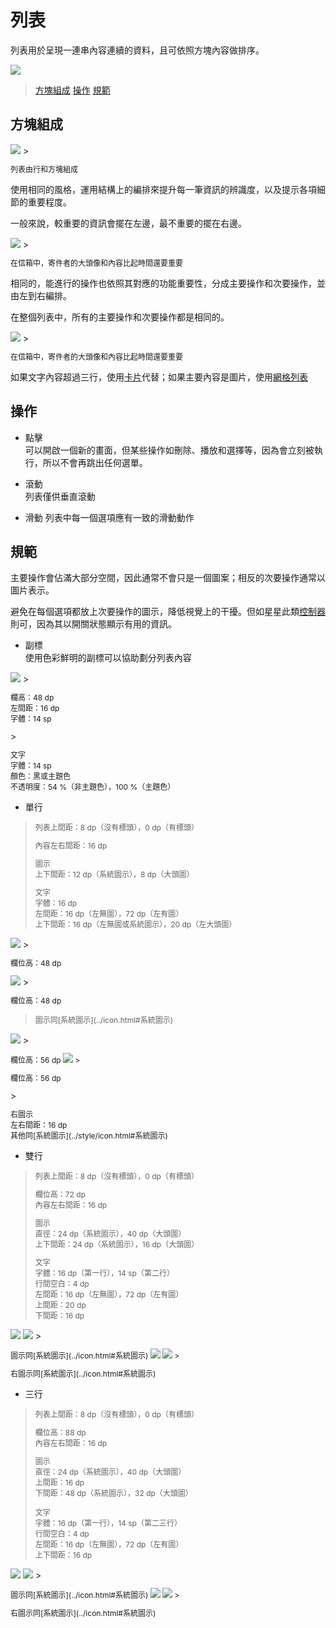 # 列表

列表用於呈現一連串內容連續的資料，且可依照方塊內容做排序。

<img src="http://material-design.storage.googleapis.com/publish/material_v_4/material_ext_publish/0B6Okdz75tqQsTEYtcnczU3J5ZEU/components_lists_behavior1.png" style="max-width:50%"/>

> [方塊組成](#方塊組成)
> [操作](#操作)
> [規範](#規範)

## 方塊組成

<img src="http://material-design.storage.googleapis.com/publish/material_v_4/material_ext_publish/0Bx4BSt6jniD7TmRJenRtUVZFLUk/components_lists_usage2.png" style="max-width:50%"/>
> <p style="font-size: 12px">列表由行和方塊組成</p>

使用相同的風格，運用結構上的編排來提升每一筆資訊的辨識度，以及提示各項細節的重要程度。

一般來說，較重要的資訊會擺在左邊，最不重要的擺在右邊。

<img src="http://material-design.storage.googleapis.com/publish/material_v_4/material_ext_publish/0B6Okdz75tqQsSnBGdWd3WDhPUE0/components_lists_usage3.png" style="max-width:50%"/>
> <p style="font-size: 12px">在信箱中，寄件者的大頭像和內容比起時間還要重要</p>

相同的，能進行的操作也依照其對應的功能重要性，分成主要操作和次要操作，並由左到右編排。

在整個列表中，所有的主要操作和次要操作都是相同的。

<img src="http://material-design.storage.googleapis.com/publish/material_v_4/material_ext_publish/0Bx4BSt6jniD7bTlwblZleHIwU1U/components_lists_content2.png" style="max-width:50%"/>
> <p style="font-size: 12px">在信箱中，寄件者的大頭像和內容比起時間還要重要</p>

如果文字內容超過三行，使用[卡片](icon.html)代替；如果主要內容是圖片，使用[網格列表](grid_list.html)


## 操作
* 點擊  
可以開啟一個新的畫面，但某些操作如刪除、播放和選擇等，因為會立刻被執行，所以不會再跳出任何選單。

* 滾動  
列表僅供垂直滾動

* 滑動
列表中每一個選項應有一致的滑動動作

## 規範
主要操作會佔滿大部分空間，因此通常不會只是一個圖案；相反的次要操作通常以圖片表示。

避免在每個選項都放上次要操作的圖示，降低視覺上的干擾。但如星星此類[控制器](control.html)則可，因為其以開關狀態顯示有用的資訊。

* 副標  
使用色彩鮮明的副標可以協助劃分列表內容

<img src="http://material-design.storage.googleapis.com/publish/material_v_4/material_ext_publish/0Bx4BSt6jniD7eThvY2hXZ2JNdkk/components_subheaders1.png" style="max-width:50%"/>
> <p style="font-size: 12px">欄高：48 dp<br>左間距：16 dp<br>字體：14 sp<br></p>
> <p style="font-size: 12px">文字<br>字體：14 sp<br>顏色：黑或主題色<br>不透明度：54 %（非主題色），100 %（主題色）<br></p>

* 單行

> <p style="font-size: 12px">列表上間距：8 dp（沒有標頭），0 dp（有標頭）</p>
> <p style="font-size: 12px">內容左右間距：16 dp</p>
> <p style="font-size: 12px">圖示 <br>上下間距：12 dp（系統圖示），8 dp（大頭圖） </p>
> <p style="font-size: 12px">文字<br>字體：16 dp<br>左間距：16 dp（左無圖），72 dp（左有圖）<br>上下間距：16 dp（左無圖或系統圖示），20 dp（左大頭圖）</p>

<img src="http://material-design.storage.googleapis.com/publish/material_v_4/material_ext_publish/0Bx4BSt6jniD7Y1FsdElhSlJ1WEU/components_lists_keylines_single2.png" style="max-width:50%"/>
> <p style="font-size: 12px">欄位高：48 dp</p>

<img src="http://material-design.storage.googleapis.com/publish/material_v_4/material_ext_publish/0Bx4BSt6jniD7eUpZcXJRODJvMXc/components_lists_keylines_single5.png" style="max-width:50%"/>
> <p style="font-size: 12px">欄位高：48 dp<br></p>

> <p style="font-size: 12px">圖示同[系統圖示](../icon.html#系統圖示)

<img src="http://material-design.storage.googleapis.com/publish/material_v_4/material_ext_publish/0Bx4BSt6jniD7bzEta2VMeTQ5QTg/components_lists_keylines_single8.png" style="max-width:50%"/>
> <p style="font-size: 12px">欄位高：56 dp

<img src="http://material-design.storage.googleapis.com/publish/material_v_4/material_ext_publish/0Bx4BSt6jniD7T2pKUG0teEQycTA/components_lists_keylines_single11.png" style="max-width:50%"/>
> <p style="font-size: 12px">欄位高：56 dp</p>
> <p style="font-size: 12px">右圖示<br>左右間距：16 dp<br>其他同[系統圖示](../style/icon.html#系統圖示)

* 雙行

> <p style="font-size: 12px">列表上間距：8 dp（沒有標頭），0 dp（有標頭）</p>
> <p style="font-size: 12px">欄位高：72 dp<br>內容左右間距：16 dp</p>
> <p style="font-size: 12px">圖示 <br>直徑：24 dp（系統圖示），40 dp（大頭圖）<br>上下間距：24 dp（系統圖示），16 dp（大頭圖）</p>
> <p style="font-size: 12px">文字<br>字體：16 dp（第一行），14 sp（第二行）<br>行間空白：4 dp<br>左間距：16 dp（左無圖），72 dp（左有圖）<br>上間距：20 dp<br>下間距：16 dp</p>

<img src="http://material-design.storage.googleapis.com/publish/material_v_4/material_ext_publish/0Bx4BSt6jniD7UkNZZk02N3BYazg/components_lists_keylines_two2.png" style="max-width:50%"/>

<img src="http://material-design.storage.googleapis.com/publish/material_v_4/material_ext_publish/0Bx4BSt6jniD7RTJvc2pWMnFvQTg/components_lists_keylines_two5.png" style="max-width:50%"/>
> <p style="font-size: 12px">圖示同[系統圖示](../icon.html#系統圖示)

<img src="http://material-design.storage.googleapis.com/publish/material_v_4/material_ext_publish/0Bx4BSt6jniD7Tm9ZQmFCZzlITkE/components_lists_keylines_two7.png" style="max-width:50%"/>

<img src="http://material-design.storage.googleapis.com/publish/material_v_4/material_ext_publish/0Bx4BSt6jniD7NkI5bzU3Y3BQQzg/components_lists_keylines_two10.png" style="max-width:50%"/>
> <p style="font-size: 12px">右圖示同[系統圖示](../icon.html#系統圖示)

* 三行

> <p style="font-size: 12px">列表上間距：8 dp（沒有標頭），0 dp（有標頭）</p>
> <p style="font-size: 12px">欄位高：88 dp<br>內容左右間距：16 dp</p>
> <p style="font-size: 12px">圖示 <br>直徑：24 dp（系統圖示），40 dp（大頭圖）<br>上間距：16 dp<br>下間距：48 dp（系統圖示），32 dp（大頭圖）</p></p>
> <p style="font-size: 12px">文字<br>字體：16 dp（第一行），14 sp（第二三行）<br>行間空白：4 dp<br>左間距：16 dp（左無圖），72 dp（左有圖）<br>上下間距：16 dp</p>

<img src="http://material-design.storage.googleapis.com/publish/material_v_4/material_ext_publish/0Bzhp5Z4wHba3N216V0Y1MXQ1TmM/components_lists_keylines_three2.png" style="max-width:50%"/>

<img src="http://material-design.storage.googleapis.com/publish/material_v_4/material_ext_publish/0Bzhp5Z4wHba3Xzd5UnFOQVdNS28/components_lists_keylines_three5.png" style="max-width:50%"/>
> <p style="font-size: 12px">圖示同[系統圖示](../icon.html#系統圖示)

<img src="http://material-design.storage.googleapis.com/publish/material_v_4/material_ext_publish/0Bzhp5Z4wHba3VksyR0lhS0FqWE0/components_lists_keylines_three7.png" style="max-width:50%"/>

<img src="http://material-design.storage.googleapis.com/publish/material_v_4/material_ext_publish/0Bzhp5Z4wHba3aVU4MlFJUjBXRms/components_lists_keylines_three10.png" style="max-width:50%"/>
> <p style="font-size: 12px">右圖示同[系統圖示](../icon.html#系統圖示)

